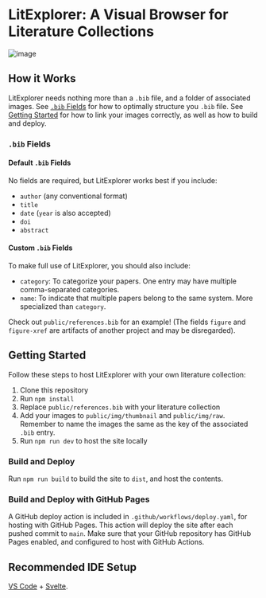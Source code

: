 # LitExplorer: A Visual Browser for Literature Collections

![image](https://github.com/info-vis-24/lit-explorer/assets/46494695/72a76813-9959-492b-b1e4-ac695e773d1d)

## How it Works

LitExplorer needs nothing more than a `.bib` file, and a folder of associated images. See [`.bib` Fields](#bib-fields) for how to optimally structure you `.bib` file. See [Getting Started](#getting-started) for how to link your images correctly, as well as how to build and deploy.


### `.bib` Fields

#### Default `.bib` Fields

No fields are required, but LitExplorer works best if you include:

- `author` (any conventional format)
- `title`
- `date` (`year` is also accepted)
- `doi`
- `abstract`

#### Custom `.bib` Fields

To make full use of LitExplorer, you should also include:

- `category`: To categorize your papers. One entry may have multiple comma-separated categories.
- `name`: To indicate that multiple papers belong to the same system. More specialized than `category`.

Check out `public/references.bib` for an example! (The fields `figure` and `figure-xref` are artifacts of another project and may be disregarded).

## Getting Started

Follow these steps to host LitExplorer with your own literature collection:

1. Clone this repository
2. Run `npm install`
3. Replace `public/references.bib` with your literature collection
4. Add your images to `public/img/thumbnail` and `public/img/raw`. Remember to name the images the same as the key of the associated `.bib` entry.
5. Run `npm run dev` to host the site locally

### Build and Deploy

Run `npm run build` to build the site to `dist`, and host the contents.

### Build and Deploy with GitHub Pages

A GitHub deploy action is included in `.github/workflows/deploy.yaml`, for hosting with GitHub Pages. This action will deploy the site after each pushed commit to `main`. Make sure that your GitHub repository has GitHub Pages enabled, and configured to host with GitHub Actions.

## Recommended IDE Setup

[VS Code](https://code.visualstudio.com/) + [Svelte](https://marketplace.visualstudio.com/items?itemName=svelte.svelte-vscode).

